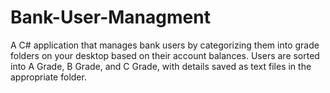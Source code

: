 # Bank-User-Managment
A C# application that manages bank users by categorizing them into grade folders on your desktop based on their account balances. Users are sorted into A Grade, B Grade, and C Grade, with details saved as text files in the appropriate folder.
